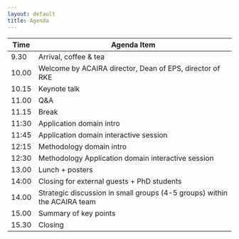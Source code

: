 ```yaml
---
layout: default
title: Agenda
---
```



| Time   | Agenda Item                                                              |
|--------|--------------------------------------------------------------------------|
| 9.30   | Arrival, coffee & tea                                                    |
| 10.00  | Welcome by ACAIRA director, Dean of EPS, director of RKE                 |
| 10.15  | Keynote talk                                                             |
| 11.00  | Q&A                                                                      |
| 11.15  | Break                                                                    |
| 11:30  | Application domain intro                                                 |
| 11:45  | Application domain interactive session                                   |
| 12:15  | Methodology domain intro                                                 |
| 12:30  | Methodology Application domain interactive session                       |
| 13.00  | Lunch + posters                                                          |
| 14:00  | Closing for external guests + PhD students                               |
| 14.00  | Strategic discussion in small groups (4-5 groups) within the ACAIRA team |
| 15.00  | Summary of key points                                                    |
| 15.30  | Closing                                                                  |
